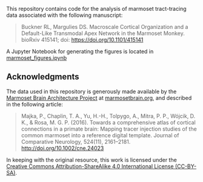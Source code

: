 This repository contains code for the analysis of marmoset tract-tracing data associated with the following manuscript:

> Buckner RL, Margulies DS. Macroscale Cortical Organization and a Default-Like Transmodal Apex Network in the Marmoset Monkey. bioRxiv 415141; doi: https://doi.org/10.1101/415141


A Jupyter Notebook for generating the figures is located in [marmoset_figures.ipynb](https://github.com/margulies/marmoset/blob/master/marmoset_figures.ipynb)

## Acknowledgments

The data used in this repository is generously made available by the [Marmoset Brain Architecture Project](http://marmosetbrain.org/) at [marmosetbrain.org](http://marmosetbrain.org/), and described in the following article:

> Majka, P., Chaplin, T. A., Yu, H.-H., Tolpygo, A., Mitra, P. P., Wójcik, D. K., & Rosa, M. G. P. (2016). Towards a comprehensive atlas of cortical connections in a primate brain: Mapping tracer injection studies of the common marmoset into a reference digital template. Journal of Comparative Neurology, 524(11), 2161–2181. http://doi.org/10.1002/cne.24023

In keeping with the original resource, this work is licensed under the [Creative Commons Attribution-ShareAlike 4.0 International License (CC-BY-SA)](http://creativecommons.org/licenses/by-sa/4.0/).
